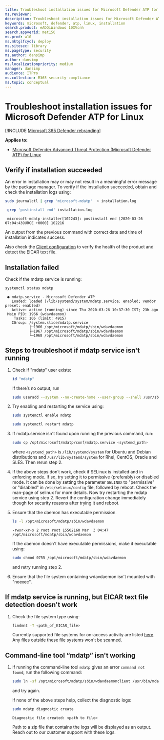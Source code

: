 ```yaml
---
title: Troubleshoot installation issues for Microsoft Defender ATP for Linux
ms.reviewer:
description: Troubleshoot installation issues for Microsoft Defender ATP for Linux
keywords: microsoft, defender, atp, linux, installation
search.product: eADQiWindows 10XVcnh
search.appverid: met150
ms.prod: w10
ms.mktglfcycl: deploy
ms.sitesec: library
ms.pagetype: security
ms.author: dansimp
author: dansimp
ms.localizationpriority: medium
manager: dansimp
audience: ITPro
ms.collection: M365-security-compliance
ms.topic: conceptual
---
```


# Troubleshoot installation issues for Microsoft Defender ATP for Linux

[!INCLUDE [Microsoft 365 Defender rebranding](../../includes/microsoft-defender.md)]


**Applies to:**

- [Microsoft Defender Advanced Threat Protection (Microsoft Defender ATP) for Linux](microsoft-defender-atp-linux.md)

## Verify if installation succeeded

An error in installation may or may not result in a meaningful error message by the package manager. To verify if the installation succeeded, obtain and check the installation logs using:

 ```bash
 sudo journalctl | grep 'microsoft-mdatp'  > installation.log
```
```bash
 grep 'postinstall end' installation.log
```
```Output
 microsoft-mdatp-installer[102243]: postinstall end [2020-03-26 07:04:43OURCE +0000] 102216
 ```

An output from the previous command with correct date and time of installation indicates success.

Also check the [Client configuration](linux-install-manually.md#client-configuration) to verify the health of the product and detect the EICAR text file.

## Installation failed

Check if the mdatp service is running:

```bash
systemctl status mdatp
```
```Output
 ● mdatp.service - Microsoft Defender ATP
   Loaded: loaded (/lib/systemd/system/mdatp.service; enabled; vendor preset: enabled)
   Active: active (running) since Thu 2020-03-26 10:37:30 IST; 23h ago
 Main PID: 1966 (wdavdaemon)
    Tasks: 105 (limit: 4915)
   CGroup: /system.slice/mdatp.service
           ├─1966 /opt/microsoft/mdatp/sbin/wdavdaemon
           ├─1967 /opt/microsoft/mdatp/sbin/wdavdaemon
           └─1968 /opt/microsoft/mdatp/sbin/wdavdaemon
 ```

## Steps to troubleshoot if mdatp service isn't running

1. Check if "mdatp" user exists:
    ```bash
    id "mdatp"
    ```
    If there’s no output, run
    ```bash
    sudo useradd --system --no-create-home --user-group --shell /usr/sbin/nologin mdatp
    ```

2. Try enabling and restarting the service using:
    ```bash
    sudo systemctl enable mdatp
    ```
    ```bash
    sudo systemctl restart mdatp
    ```

3. If mdatp.service isn't found upon running the previous command, run:
    ```bash
    sudo cp /opt/microsoft/mdatp/conf/mdatp.service <systemd_path>
    ```
    where ```<systemd_path>``` is
    ```/lib/systemd/system``` for Ubuntu and Debian distributions and
    ```/usr/lib/systemd/system``` for Rhel, CentOS, Oracle and SLES. 
Then rerun step 2.

4. If the above steps don’t work, check if SELinux is installed and in enforcing mode. If so, try setting it to permissive (preferably) or disabled mode. It can be done by setting the parameter `SELINUX` to "permissive" or "disabled" in `/etc/selinux/config` file, followed by reboot. Check the man-page of selinux for more details.
Now try restarting the mdatp service using step 2. Revert the configuration change immediately though for security reasons after trying it and reboot.

5. Ensure that the daemon has executable permission.
    ```bash
    ls -l /opt/microsoft/mdatp/sbin/wdavdaemon
    ```
    ```Output
    -rwxr-xr-x 2 root root 15502160 Mar  3 04:47 /opt/microsoft/mdatp/sbin/wdavdaemon
    ```
    If the daemon doesn't have executable permissions, make it executable using:
    ```bash
    sudo chmod 0755 /opt/microsoft/mdatp/sbin/wdavdaemon
    ```
    and retry running step 2.

6. Ensure that the file system containing wdavdaemon isn't mounted with "noexec".

## If mdatp service is running, but EICAR text file detection doesn't work

1. Check the file system type using:
    ```bash
    findmnt -T <path_of_EICAR_file>
    ```
    Currently supported file systems for on-access activity are listed [here](microsoft-defender-atp-linux.md#system-requirements). Any files outside these file systems won't be scanned.

## Command-line tool “mdatp” isn't working

1. If running the command-line tool `mdatp` gives an error `command not found`, run the following command:
    ```bash
    sudo ln -sf /opt/microsoft/mdatp/sbin/wdavdaemonclient /usr/bin/mdatp
    ```
    and try again.

    If none of the above steps help, collect the diagnostic logs:
    ```bash
    sudo mdatp diagnostic create
    ```
    ```Output
    Diagnostic file created: <path to file>
    ```
    Path to a zip file that contains the logs will be displayed as an output. Reach out to our customer support with these logs.
